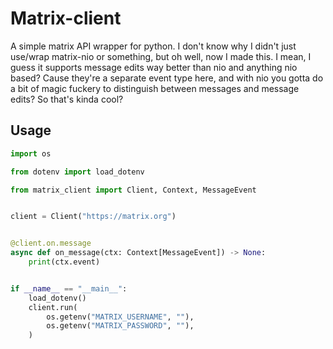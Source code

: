 # Matrix-client

A simple matrix API wrapper for python. I don't know why I didn't just use/wrap matrix-nio or something, but oh well, now I made this. I mean, I guess it supports message edits way better than nio and anything nio based? Cause they're a separate event type here, and with nio you gotta do a bit of magic fuckery to distinguish between messages and message edits? So that's kinda cool?

## Usage

```python
import os

from dotenv import load_dotenv

from matrix_client import Client, Context, MessageEvent


client = Client("https://matrix.org")


@client.on.message
async def on_message(ctx: Context[MessageEvent]) -> None:
    print(ctx.event)


if __name__ == "__main__":
    load_dotenv()
    client.run(
        os.getenv("MATRIX_USERNAME", ""),
        os.getenv("MATRIX_PASSWORD", ""),
    )
```
